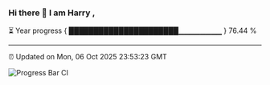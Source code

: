 ### Hi there 👋 I am Harry , 

⏳ Year progress { ██████████████████████▁▁▁▁▁▁▁▁ } 76.44 %

---

⏰ Updated on Mon, 06 Oct 2025 23:53:23 GMT

![Progress Bar CI](https://github.com/duykhang68/duykhang68/workflows/Progress%20Bar%20CI/badge.svg)
